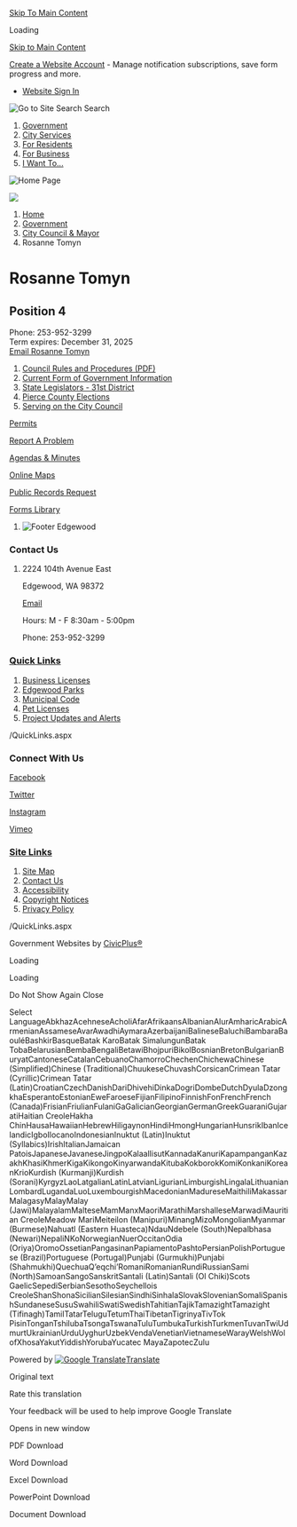 [Skip To Main Content](https://wa-edgewood.civicplus.com/195/Rosanne-Tomyn/)

Loading

[Skip to Main Content](https://wa-edgewood.civicplus.com/195/Rosanne-Tomyn/)

[Create a Website Account](https://wa-edgewood.civicplus.com/MyAccount/ProfileCreate) - Manage notification subscriptions, save form progress and more.   

- [Website Sign In](https://wa-edgewood.civicplus.com/MyAccount)

![Go to Site Search](https://wa-edgewood.civicplus.com/ImageRepository/Document?documentID=46) Search

1. [Government](https://wa-edgewood.civicplus.com/27/Government)
2. [City Services](https://wa-edgewood.civicplus.com/101/City-Services)
3. [For Residents](https://wa-edgewood.civicplus.com/31/For-Residents)
4. [For Business](https://wa-edgewood.civicplus.com/35/For-Business)
5. [I Want To...](https://wa-edgewood.civicplus.com/9/I-Want-To)

![Home Page](https://wa-edgewood.civicplus.com/ImageRepository/Document?documentID=1029)

![](https://wa-edgewood.civicplus.com/ImageRepository/Document?documentID=1050)

1. [Home](https://wa-edgewood.civicplus.com)
2. [Government](https://wa-edgewood.civicplus.com/27/Government)
3. [City Council &amp; Mayor](https://wa-edgewood.civicplus.com/182/City-Council-Mayor)
4. Rosanne Tomyn

# Rosanne Tomyn

## Position 4

Phone: 253-952-3299  
Term expires: December 31, 2025  
[Email Rosanne Tomyn](mailto:rosanne.tomyn@cityofedgewood.org)

1. [Council Rules and Procedures (PDF)](https://wa-edgewood.civicplus.com/DocumentCenter/View/2632/CC-Rules-of-Procedure-Amendments_Amended-08232022_Final)
2. [Current Form of Government Information](https://wa-edgewood.civicplus.com/198/Current-Form-of-Government-Information)
3. [State Legislators - 31st District](https://wa-edgewood.civicplus.com/199/State-Legislators---31st-District)
4. [Pierce County Elections](https://www.piercecountywa.gov/328/Elections)
5. [Serving on the City Council](https://wa-edgewood.civicplus.com/432/Serving-on-the-City-Council)

[Permits](https://wa-edgewood.civicplus.com/201/Apply-for-a-Permit)

[Report A Problem](https://wa-edgewood.civicplus.com/221/Concern-Complaint)

[Agendas &amp; Minutes](https://wa-edgewood.civicplus.com/129/Agendas-Minutes)

[Online Maps](https://wa-edgewood.civicplus.com/224/Maps-Directions)

[Public Records Request](https://wa-edgewood.civicplus.com/154/Public-Records-Request)

[Forms Library](https://wa-edgewood.civicplus.com/FormCenter)

1. ![Footer Edgewood](https://wa-edgewood.civicplus.com/ImageRepository/Document?documentID=1033)

### Contact Us

1. 2224 104th Avenue East
   
   Edgewood, WA 98372
   
   [Email](mailto:cityhall@cityofedgewood.org)
   
   Hours: M - F 8:30am - 5:00pm
   
   Phone: 253-952-3299

### [Quick Links](https://wa-edgewood.civicplus.com/QuickLinks.aspx?CID=12)

1. [Business Licenses](https://wa-edgewood.civicplus.com/203/Business-Licenses)
2. [Edgewood Parks](https://wa-edgewood.civicplus.com/189/Edgewood-Parks)
3. [Municipal Code](https://www.codepublishing.com/WA/Edgewood)
4. [Pet Licenses](https://wa-edgewood.civicplus.com/212/Pet-License)
5. [Project Updates and Alerts](https://wa-edgewood.civicplus.com/172/Project-Updates-Alerts)

/QuickLinks.aspx

### Connect With Us

[Facebook](https://wa-edgewood.civicplus.com/facebook)

[Twitter](https://wa-edgewood.civicplus.com/twitter)

[Instagram](https://www.instagram.com/cityofedgewoodwa)

[Vimeo](https://vimeo.com/cityofedgewood)

### [Site Links](https://wa-edgewood.civicplus.com/QuickLinks.aspx?CID=13)

1. [Site Map](https://wa-edgewood.civicplus.com/sitemap)
2. [Contact Us](https://wa-edgewood.civicplus.com/FormCenter/Contact-Us-4/Contact-Us-46)
3. [Accessibility](https://wa-edgewood.civicplus.com/accessibility)
4. [Copyright Notices](https://wa-edgewood.civicplus.com/copyright)
5. [Privacy Policy](https://wa-edgewood.civicplus.com/DocumentCenter/View/2518/Webite-Privacy-Policy)

/QuickLinks.aspx

Government Websites by [CivicPlus®](https://connect.civicplus.com/referral)

Loading

Loading

Do Not Show Again Close

Select LanguageAbkhazAcehneseAcholiAfarAfrikaansAlbanianAlurAmharicArabicArmenianAssameseAvarAwadhiAymaraAzerbaijaniBalineseBaluchiBambaraBaouléBashkirBasqueBatak KaroBatak SimalungunBatak TobaBelarusianBembaBengaliBetawiBhojpuriBikolBosnianBretonBulgarianBuryatCantoneseCatalanCebuanoChamorroChechenChichewaChinese (Simplified)Chinese (Traditional)ChuukeseChuvashCorsicanCrimean Tatar (Cyrillic)Crimean Tatar (Latin)CroatianCzechDanishDariDhivehiDinkaDogriDombeDutchDyulaDzongkhaEsperantoEstonianEweFaroeseFijianFilipinoFinnishFonFrenchFrench (Canada)FrisianFriulianFulaniGaGalicianGeorgianGermanGreekGuaraniGujaratiHaitian CreoleHakha ChinHausaHawaiianHebrewHiligaynonHindiHmongHungarianHunsrikIbanIcelandicIgboIlocanoIndonesianInuktut (Latin)Inuktut (Syllabics)IrishItalianJamaican PatoisJapaneseJavaneseJingpoKalaallisutKannadaKanuriKapampanganKazakhKhasiKhmerKigaKikongoKinyarwandaKitubaKokborokKomiKonkaniKoreanKrioKurdish (Kurmanji)Kurdish (Sorani)KyrgyzLaoLatgalianLatinLatvianLigurianLimburgishLingalaLithuanianLombardLugandaLuoLuxembourgishMacedonianMadureseMaithiliMakassarMalagasyMalayMalay (Jawi)MalayalamMalteseMamManxMaoriMarathiMarshalleseMarwadiMauritian CreoleMeadow MariMeiteilon (Manipuri)MinangMizoMongolianMyanmar (Burmese)Nahuatl (Eastern Huasteca)NdauNdebele (South)Nepalbhasa (Newari)NepaliNKoNorwegianNuerOccitanOdia (Oriya)OromoOssetianPangasinanPapiamentoPashtoPersianPolishPortuguese (Brazil)Portuguese (Portugal)Punjabi (Gurmukhi)Punjabi (Shahmukhi)QuechuaQʼeqchiʼRomaniRomanianRundiRussianSami (North)SamoanSangoSanskritSantali (Latin)Santali (Ol Chiki)Scots GaelicSepediSerbianSesothoSeychellois CreoleShanShonaSicilianSilesianSindhiSinhalaSlovakSlovenianSomaliSpanishSundaneseSusuSwahiliSwatiSwedishTahitianTajikTamazightTamazight (Tifinagh)TamilTatarTeluguTetumThaiTibetanTigrinyaTivTok PisinTonganTshilubaTsongaTswanaTuluTumbukaTurkishTurkmenTuvanTwiUdmurtUkrainianUrduUyghurUzbekVendaVenetianVietnameseWarayWelshWolofXhosaYakutYiddishYorubaYucatec MayaZapotecZulu

Powered by [![Google Translate](https://www.gstatic.com/images/branding/googlelogo/1x/googlelogo_color_42x16dp.png)Translate](https://translate.google.com)

Original text

Rate this translation

Your feedback will be used to help improve Google Translate

Opens in new window

PDF Download

Word Download

Excel Download

PowerPoint Download

Document Download